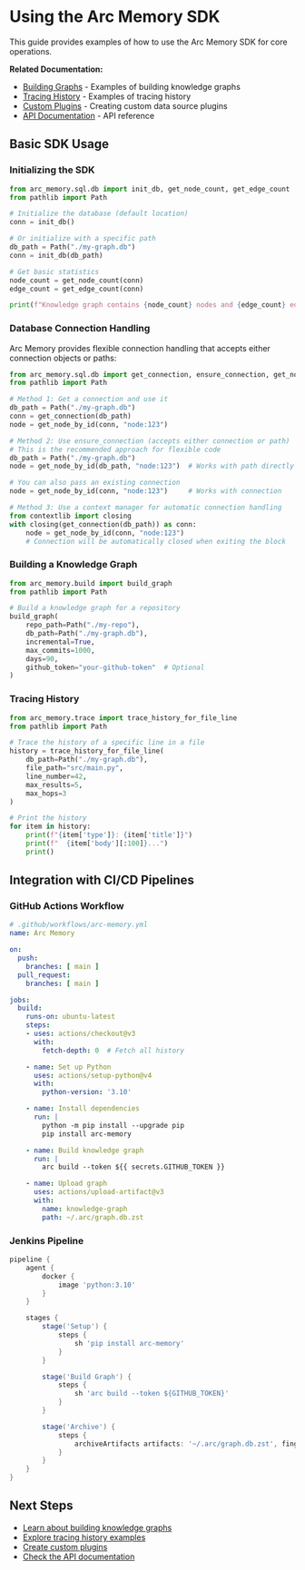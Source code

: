 # Using the Arc Memory SDK

This guide provides examples of how to use the Arc Memory SDK for core operations.

**Related Documentation:**
- [Building Graphs](./building-graphs.md) - Examples of building knowledge graphs
- [Tracing History](./tracing-history.md) - Examples of tracing history
- [Custom Plugins](./custom-plugins.md) - Creating custom data source plugins
- [API Documentation](../api/build.md) - API reference

## Basic SDK Usage

### Initializing the SDK

```python
from arc_memory.sql.db import init_db, get_node_count, get_edge_count
from pathlib import Path

# Initialize the database (default location)
conn = init_db()

# Or initialize with a specific path
db_path = Path("./my-graph.db")
conn = init_db(db_path)

# Get basic statistics
node_count = get_node_count(conn)
edge_count = get_edge_count(conn)

print(f"Knowledge graph contains {node_count} nodes and {edge_count} edges")
```

### Database Connection Handling

Arc Memory provides flexible connection handling that accepts either connection objects or paths:

```python
from arc_memory.sql.db import get_connection, ensure_connection, get_node_by_id
from pathlib import Path

# Method 1: Get a connection and use it
db_path = Path("./my-graph.db")
conn = get_connection(db_path)
node = get_node_by_id(conn, "node:123")

# Method 2: Use ensure_connection (accepts either connection or path)
# This is the recommended approach for flexible code
db_path = Path("./my-graph.db")
node = get_node_by_id(db_path, "node:123")  # Works with path directly

# You can also pass an existing connection
node = get_node_by_id(conn, "node:123")     # Works with connection

# Method 3: Use a context manager for automatic connection handling
from contextlib import closing
with closing(get_connection(db_path)) as conn:
    node = get_node_by_id(conn, "node:123")
    # Connection will be automatically closed when exiting the block
```

### Building a Knowledge Graph

```python
from arc_memory.build import build_graph
from pathlib import Path

# Build a knowledge graph for a repository
build_graph(
    repo_path=Path("./my-repo"),
    db_path=Path("./my-graph.db"),
    incremental=True,
    max_commits=1000,
    days=90,
    github_token="your-github-token"  # Optional
)
```

### Tracing History

```python
from arc_memory.trace import trace_history_for_file_line
from pathlib import Path

# Trace the history of a specific line in a file
history = trace_history_for_file_line(
    db_path=Path("./my-graph.db"),
    file_path="src/main.py",
    line_number=42,
    max_results=5,
    max_hops=3
)

# Print the history
for item in history:
    print(f"{item['type']}: {item['title']}")
    print(f"  {item['body'][:100]}...")
    print()
```

## Integration with CI/CD Pipelines

### GitHub Actions Workflow

```yaml
# .github/workflows/arc-memory.yml
name: Arc Memory

on:
  push:
    branches: [ main ]
  pull_request:
    branches: [ main ]

jobs:
  build:
    runs-on: ubuntu-latest
    steps:
    - uses: actions/checkout@v3
      with:
        fetch-depth: 0  # Fetch all history

    - name: Set up Python
      uses: actions/setup-python@v4
      with:
        python-version: '3.10'

    - name: Install dependencies
      run: |
        python -m pip install --upgrade pip
        pip install arc-memory

    - name: Build knowledge graph
      run: |
        arc build --token ${{ secrets.GITHUB_TOKEN }}

    - name: Upload graph
      uses: actions/upload-artifact@v3
      with:
        name: knowledge-graph
        path: ~/.arc/graph.db.zst
```

### Jenkins Pipeline

```groovy
pipeline {
    agent {
        docker {
            image 'python:3.10'
        }
    }

    stages {
        stage('Setup') {
            steps {
                sh 'pip install arc-memory'
            }
        }

        stage('Build Graph') {
            steps {
                sh 'arc build --token ${GITHUB_TOKEN}'
            }
        }

        stage('Archive') {
            steps {
                archiveArtifacts artifacts: '~/.arc/graph.db.zst', fingerprint: true
            }
        }
    }
}
```

## Next Steps

- [Learn about building knowledge graphs](./building-graphs.md)
- [Explore tracing history examples](./tracing-history.md)
- [Create custom plugins](./custom-plugins.md)
- [Check the API documentation](../api/build.md)
